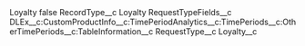 <?xml version="1.0" encoding="UTF-8"?>
<CustomMetadata xmlns="http://soap.sforce.com/2006/04/metadata" xmlns:xsi="http://www.w3.org/2001/XMLSchema-instance" xmlns:xsd="http://www.w3.org/2001/XMLSchema">
    <label>Loyalty</label>
    <protected>false</protected>
    <values>
        <field>RecordType__c</field>
        <value xsi:type="xsd:string">Loyalty</value>
    </values>
    <values>
        <field>RequestTypeFields__c</field>
        <value xsi:type="xsd:string">DLEx__c:CustomProductInfo__c:TimePeriodAnalytics__c:TimePeriods__c:OtherTimePeriods__c:TableInformation__c</value>
    </values>
    <values>
        <field>RequestType__c</field>
        <value xsi:type="xsd:string">Loyalty__c</value>
    </values>
</CustomMetadata>
